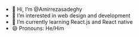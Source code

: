 - 👋 Hi, I’m @Amirrezasadeghy
- 👀 I’m interested in web design and development 
- 🌱 I’m currently learning React.js and React native
- 😄 Pronouns: He/Him

<!---
Amirrezasadeghy/Amirrezasadeghy is a ✨ special ✨ repository because its `README.md` (this file) appears on your GitHub profile.
You can click the Preview link to take a look at your changes.
--->
